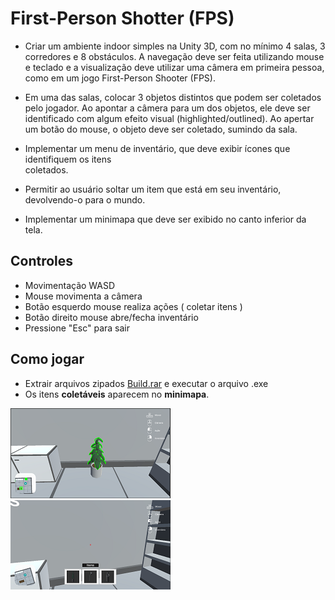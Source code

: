 # First-Person Shotter (FPS)

- Criar um ambiente indoor simples na Unity 3D, com no mínimo 4 salas, 3 corredores e 8 
obstáculos. A navegação deve ser feita utilizando mouse e teclado e a visualização deve 
utilizar uma câmera em primeira pessoa, como em um jogo First-Person Shooter (FPS).

- Em uma das salas, colocar 3 objetos distintos que podem ser coletados pelo jogador. Ao 
apontar a câmera para um dos objetos, ele deve ser identificado com algum efeito visual 
(highlighted/outlined). Ao apertar um botão do mouse, o objeto deve ser coletado, 
sumindo da sala.
- Implementar um menu de inventário, que deve exibir ícones que identifiquem os itens  
coletados.
- Permitir ao usuário soltar um item que está em seu inventário, devolvendo-o para o 
mundo.
- Implementar um minimapa que deve ser exibido no canto inferior da tela.


## Controles

- Movimentação WASD
- Mouse movimenta a câmera
- Botão esquerdo mouse realiza ações ( coletar itens )
- Botão direito mouse abre/fecha inventário
- Pressione "Esc" para sair

## Como jogar

- Extrair arquivos zipados [Build.rar](Build.rar) e executar o arquivo .exe
- Os itens **coletáveis** aparecem no **minimapa**.


![](instituto_print.png)
![](instituto_print2.png)

